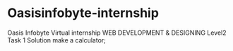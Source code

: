 # Oasisinfobyte-internship
Oasis Infobyte Virtual internship WEB DEVELOPMENT &amp; DESIGNING Level2 Task 1 Solution
make a calculator;

